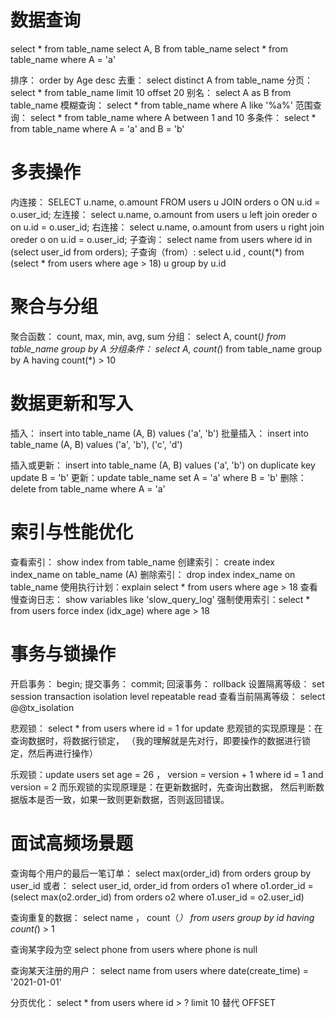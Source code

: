 
# 数据查询

select * from table_name
select A, B from table_name
select * from table_name where A = 'a'

排序： order by Age desc
去重： select distinct A from table_name
分页： select * from table_name limit 10 offset 20
别名： select A as B from table_name
模糊查询： select * from table_name where A like '%a%'
范围查询： select * from table_name where A between 1 and 10
多条件： select * from table_name where A = 'a' and B = 'b'



# 多表操作

内连接： SELECT u.name, o.amount FROM users u JOIN orders o ON u.id = o.user_id;
左连接： select u.name, o.amount from users u left join oreder o on u.id = o.user_id;
右连接： select u.name, o.amount from users u right join oreder o on u.id = o.user_id;
子查询： select name from users where id in (select user_id from orders);
子查询（from）:
select u.id , count(*) from (select * from users where age > 18) u group by u.id


# 聚合与分组
聚合函数： count, max, min, avg, sum
分组： select A, count(*) from table_name group by A
分组条件： select A, count(*) from table_name group by A having count(*) > 10


# 数据更新和写入

插入： insert into table_name (A, B) values ('a', 'b')
批量插入： insert into table_name (A, B) values ('a', 'b'), ('c', 'd')

插入或更新： insert into table_name (A, B) values ('a', 'b') on duplicate key update B = 'b'
更新：update table_name set A = 'a' where B = 'b'
删除：delete from table_name where A = 'a'


# 索引与性能优化

查看索引： show index from table_name
创建索引： create index index_name on table_name (A)
删除索引： drop index index_name on table_name
使用执行计划：explain select * from users where age > 18
查看慢查询日志： show variables like 'slow_query_log'
强制使用索引：select * from users force index (idx_age) where age > 18


# 事务与锁操作

开启事务： begin;
提交事务： commit;
回滚事务： rollback
设置隔离等级： set session transaction isolation level repeatable read
查看当前隔离等级： select @@tx_isolation


悲观锁： select * from users where id = 1 for update
悲观锁的实现原理是：在查询数据时，将数据行锁定，
（我的理解就是先对行，即要操作的数据进行锁定，然后再进行操作）

乐观锁：update users set age = 26 ， version = version + 1 
        where id = 1 and version = 2
而乐观锁的实现原理是：在更新数据时，先查询出数据，
然后判断数据版本是否一致，如果一致则更新数据，否则返回错误。


# 面试高频场景题
查询每个用户的最后一笔订单：
select max(order_id) from orders group by user_id
或者：
select user_id, order_id from orders o1 
where o1.order_id = (select max(o2.order_id) 
from orders o2 where o1.user_id = o2.user_id)


查询重复的数据：
select name ， count（*）
from users
group by id
having count(*) > 1


查询某字段为空
select phone 
from users 
where phone is null



查询某天注册的用户：
select name 
from users
where date(create_time) = '2021-01-01'


分页优化：
select * 
from users
where id > ? limit 10
替代 OFFSET

